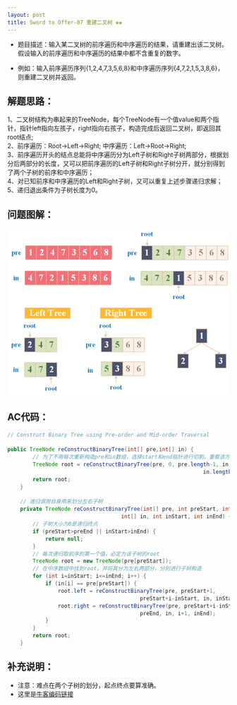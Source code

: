 ```yaml
---
layout: post
title: Sword to Offer-07 重建二叉树 ❀❀
---
```


* 题目描述：输入某二叉树的前序遍历和中序遍历的结果，请重建出该二叉树。假设输入的前序遍历和中序遍历的结果中都不含重复的数字。  

* 例如：输入前序遍历序列{1,2,4,7,3,5,6,8}和中序遍历序列{4,7,2,1,5,3,8,6}，则重建二叉树并返回。

## 解题思路：

1、二叉树结构为串起来的TreeNode，每个TreeNode有一个值value和两个指针，指针left指向左孩子，right指向右孩子，构造完成后返回二叉树，即返回其root结点;  
2、前序遍历：Root->Left->Right; 中序遍历：Left->Root->Right;  
3、前序遍历开头的结点总能将中序遍历分为Left子树和Right子树两部分，根据划分后两部分的长度，又可以把前序遍历的Left子树和Right子树分开，就分别得到了两个子树的前序和中序遍历；      
4、对已知前序和中序遍历的Left和Right子树，又可以重复上述步骤递归求解；  
5、递归退出条件为子树长度为0。  

## 问题图解：

<center>
    <img src="/assets/img/blog/sword-offer-07.png">
</center>


## AC代码：

```java
// Construct Binary Tree using Pre-order and Mid-order Traversal

public TreeNode reConstructBinaryTree(int[] pre,int[] in) {
        // 为了不用每次重新构造pre和in数组，选择start和end指针进行切割，重载该方法
        TreeNode root = reConstructBinaryTree(pre, 0, pre.length-1, in, 0, 
                                                              in.length-1);
        return root;
    }
    
    // 递归调用自身用来划分左右子树
    private TreeNode reConstructBinaryTree(int[] pre, int preStart, int preEnd,
                                    int[] in, int inStart, int inEnd) {
        // 子树大小为0是递归终点
        if (preStart>preEnd || inStart>inEnd) {
            return null;
        }
        // 每次递归取前序的第一个值，必定为该子树的root
        TreeNode root = new TreeNode(pre[preStart]);
        // 在中序数组中找到root，并将其分为左右两部分，分别进行子树构造
        for (int i=inStart; i<=inEnd; i++) {
            if (in[i] == pre[preStart]) {
                root.left = reConstructBinaryTree(pre, preStart+1,
                                          preStart+i-inStart, in, inStart, i-1);
                root.right = reConstructBinaryTree(pre, preStart+i-inStart+1,
                                          preEnd, in, i+1, inEnd);
            }
        }
        return root;
    }
```
## 补充说明：

* 注意：难点在两个子树的划分，起点终点要算准确。
* 这里是[牛客编码链接](https://www.nowcoder.com/practice/8a19cbe657394eeaac2f6ea9b0f6fcf6?tpId=13&tqId=11157&tPage=1&rp=4&ru=%2Fta%2Fcoding-interviews&qru=%2Fta%2Fcoding-interviews%2Fquestion-ranking)